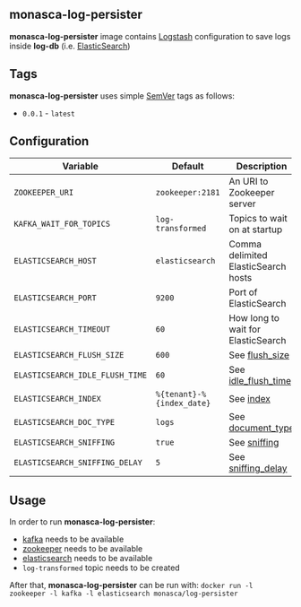 monasca-log-persister
---------------------

**monasca-log-persister** image contains [Logstash][1] configuration
to save logs inside **log-db** (i.e. [ElasticSearch][5])

Tags
----

**monasca-log-persister** uses simple [SemVer][2] tags as follows:

* `0.0.1` - `latest`

Configuration
-------------

| Variable                   | Default           | Description                         |
|----------------------------|-------------------|-------------------------------------|
| `ZOOKEEPER_URI`            | `zookeeper:2181`  | An URI to Zookeeper server          |
| `KAFKA_WAIT_FOR_TOPICS`    | `log-transformed` | Topics to wait on at startup        |
| `ELASTICSEARCH_HOST`       | `elasticsearch`   | Comma delimited ElasticSearch hosts |
| `ELASTICSEARCH_PORT`       | `9200`            | Port of ElasticSearch               |
| `ELASTICSEARCH_TIMEOUT`    | `60`              | How long to wait for ElasticSearch  |
| `ELASTICSEARCH_FLUSH_SIZE` | `600`             | See [flush_size][6]                 |
| `ELASTICSEARCH_IDLE_FLUSH_TIME` | `60`         | See [idle_flush_time][7]            |
| `ELASTICSEARCH_INDEX`      | `%{tenant}-%{index_date}` | See [index][8]              |
| `ELASTICSEARCH_DOC_TYPE`   | `logs`            | See [document_type][9]              |
| `ELASTICSEARCH_SNIFFING`   | `true`            | See [sniffing][10]                  |
| `ELASTICSEARCH_SNIFFING_DELAY` | `5`           | See [sniffing_delay][11]            |

Usage
-----

In order to run **monasca-log-persister**:

* [kafka][3] needs to be available
* [zookeeper][4] needs to be available
* [elasticsearch][5] needs to be available
* `log-transformed` topic needs to be created

After that, **monasca-log-persister** can be run with:
```docker run -l zookeeper -l kafka -l elasticsearch monasca/log-persister```

[1]: https://hub.docker.com/_/logstash/
[2]: http://semver.org/
[3]: https://github.comonasca/monasca-docker/kafka
[4]: https://hub.docker.com/_/zookeeper
[5]: https://hub.docker.com/_/elasticsearch
[6]: https://www.elastic.co/guide/en/logstash/2.4/plugins-outputs-elasticsearch.html#plugins-outputs-elasticsearch-flush_size
[7]: https://www.elastic.co/guide/en/logstash/2.4/plugins-outputs-elasticsearch.html#plugins-outputs-elasticsearch-idle_flush_time
[8]: https://www.elastic.co/guide/en/logstash/2.4/plugins-outputs-elasticsearch.html#plugins-outputs-elasticsearch-index
[9]: https://www.elastic.co/guide/en/logstash/2.4/plugins-outputs-elasticsearch.html#plugins-outputs-elasticsearch-document_type
[10]: https://www.elastic.co/guide/en/logstash/2.4/plugins-outputs-elasticsearch.html#plugins-outputs-elasticsearch-sniffing
[11]: https://www.elastic.co/guide/en/logstash/2.4/plugins-outputs-elasticsearch.html#plugins-outputs-elasticsearch-sniffing_delay
